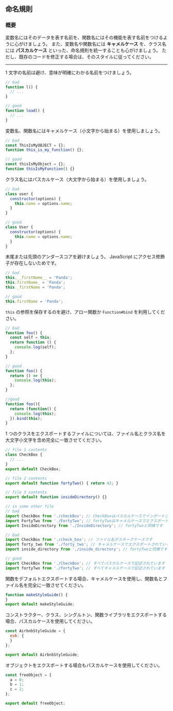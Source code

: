 ## 命名規則

### 概要

変数名にはそのデータを表す名前を、関数名にはその機能を表す名前をつけるように心がけましょう。
また、変数名や関数名には **キャメルケース** を、クラス名には **パスカルケース** といった、命名規則を統一することも心がけましょう。
ただし、既存のコードを修正する場合は、そのスタイルに従ってください。

---

1 文字の名前は避け、意味が明確にわかる名前をつけましょう。

```js
// bad
function l() {
  // ...
}

// good
function load() {
  // ...
}
```

変数名、関数名にはキャメルケース（小文字から始まる）を使用しましょう。

```js
// bad
const ThisIsMyOBJECT = {};
function this_is_my_function() {};

// good
const thisIsMyObject = {};
function thisIsMyFunction() {}
```

クラス名にはパスカルケース（大文字から始まる）を使用しましょう。

```js
// bad
class user {
  constructor(options) {
    this.name = options.name;
  }
}

// good
class User {
  constructor(options) {
    this.name = options.name;
  }
}
```

末尾または先頭のアンダースコアを避けましょう。 JavaScript にアクセス修飾子が存在しないためです。

```js
// bad
this.__firstName__ = 'Panda';
this.firstName_ = 'Panda';
this._firstName = 'Panda';

// good
this.firstName = 'Panda';
```

`this` の参照を保存するのを避け、アロー関数か `Function#bind` を利用してください。

```js
// bad
function foo() {
  const self = this;
  return function () {
    console.log(self);
  };
}

// good
function foo() {
  return () => {
    console.log(this);
  };
}

//good
function foo(){
  return (function() {
    console.log(this);
  }).bind(this);
}
```

1 つのクラスをエクスポートするファイルについては、ファイル名とクラス名を大文字小文字を含め完全に一致させてください。

```js
// file 1 contents
class CheckBox {
  // ...
}
export default CheckBox;

// file 2 contents
export default function fortyTwo() { return 42; }

// file 3 contents
export default function insideDirectory() {}

// in some other file
// bad
import CheckBox from './checkBox'; // CheckBoxはパスカルケースでインポートされていますが、ファイル名はキャメルケースです
import FortyTwo from './FortyTwo'; // fortyTwoはキャメルケースでエクスポートされていますが、パスカルケースでインポートされています
import InsideDirectory from './InsideDirectory'; // fortyTwoと同様です

// bad
import CheckBox from './check_box'; // ファイル名がスネークケースです
import forty_two from './forty_two'; // キャメルケースでエクスポートされているものをスネークケースでインポートしています
import inside_directory from './inside_directory'; // fortyTwoと同様です

// good
import CheckBox from './CheckBox'; // すべてパスカルケースで記述されています
import fortyTwo from './fortyTwo'; // すべてキャメルケースで記述されています
```

関数をデフォルトエクスポートする場合、キャメルケースを使用し、関数名とファイル名を完全に一致させてください。

```js
function makeStyleGuide() {
}
export default makeStyleGuide;
```

コンストラクター、クラス、シングルトン、関数ライブラリをエクスポートする場合、パスカルケースを使用してください。

```js
const AirbnbStyleGuide = {
  es6: {
  }
};

export default AirbnbStyleGuide;
```

オブジェクトをエクスポートする場合もパスカルケースを使用してください。

```js
const freeObject = {
  a = 0;
  b = 1;
  c = 2;
};

export default freeObject;
```
